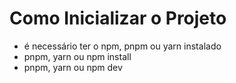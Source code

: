 # Como Inicializar o Projeto

- é necessário ter o npm, pnpm ou yarn instalado
- pnpm, yarn ou npm install
- pnpm, yarn ou npm dev
